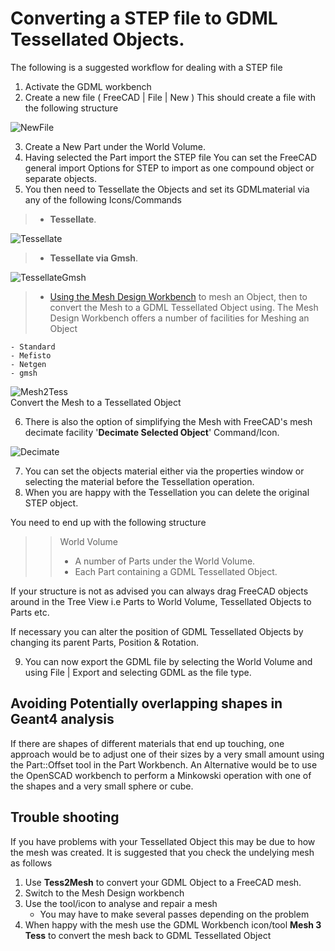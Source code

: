 # Converting a STEP file to GDML Tessellated Objects.

The following is a suggested workflow for dealing with a STEP file
1. Activate the GDML workbench
2. Create a new file ( FreeCAD | File | New )
This should create a file with the following structure

![NewFile](https://github.com/KeithSloan/GDML/wiki/wiki_images/NewFile.jpg)

3. Create a New Part under the World Volume.
4. Having selected the Part import the STEP file
You can set the FreeCAD general import Options for STEP to import as one compound object or separate objects.
5. You then need to Tessellate the Objects and set its GDMLmaterial via any of the following Icons/Commands
> * **Tessellate**. 

![Tessellate](https://github.com/KeithSloan/GDML/wiki/wiki_images/GDML_Tessellate.svg)
> * **Tessellate via Gmsh**. 

![TessellateGmsh](https://github.com/KeithSloan/GDML/wiki/wiki_images/GDML_Tessellate_Gmsh.svg)

> * [Using the Mesh Design Workbench](https://github.com/KeithSloan/GDML/wiki/UsingMeshWorkBench) to mesh an Object, then to convert the Mesh to a GDML Tessellated Object using.
The Mesh Design Workbench offers a number of facilities for Meshing an Object
    
    - Standard
    - Mefisto
    - Netgen
    - gmsh

![Mesh2Tess](https://github.com/KeithSloan/GDML/wiki/wiki_images/GDML_Mesh2Tess.svg)  
Convert the Mesh to a Tessellated Object

6. There is also the option of simplifying the Mesh with FreeCAD's mesh decimate facility
'**Decimate Selected Object**' Command/Icon. 

![Decimate](https://github.com/KeithSloan/GDML/wiki/wiki_images/GDML_Decimate.svg) 

7. You can set the objects material either via the properties window or selecting the material before the Tessellation operation.
8. When you are happy with the Tessellation you can delete the original STEP object.

You need to end up with the following structure 
>> World Volume
>> * A number of Parts under the World Volume.
>> * Each Part containing a GDML Tessellated Object.

If your structure is not as advised you can always drag FreeCAD objects around in the Tree View i.e Parts to World Volume,
Tessellated Objects to Parts etc.

If necessary you can alter the position of GDML Tessellated Objects by changing its parent Parts, Position & Rotation.

9. You can now export the GDML file by selecting the World Volume and using File | Export and selecting GDML as the file type. 

## Avoiding Potentially overlapping shapes in Geant4 analysis
If there are shapes of different materials that end up touching, one approach would be to adjust one of their sizes by a very small amount using the Part::Offset tool in the Part Workbench. An Alternative would be to use the OpenSCAD workbench to perform a Minkowski operation with one of the shapes and a very small sphere or cube.
## Trouble shooting
If you have problems with your Tessellated Object this may be due to how the mesh was created.
It is suggested that you check the undelying mesh as follows
1. Use **Tess2Mesh** to convert your GDML Object to a FreeCAD mesh.
2. Switch to the Mesh Design workbench
3. Use the tool/icon to analyse and repair a mesh
   - You may have to make several passes depending on the problem
4. When happy with the mesh use the GDML Workbench icon/tool **Mesh 3 Tess** to convert the mesh back to GDML Tessellated Object
